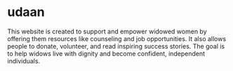 # udaan
This website is created to support and empower widowed women by offering them  resources like counseling and job opportunities. It also allows people to donate,  volunteer, and read inspiring success stories. The goal is to help widows live with dignity  and become confident, independent individuals.
